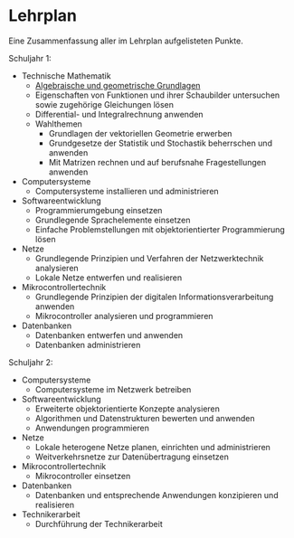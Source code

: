 # Lehrplan

Eine Zusammenfassung aller im Lehrplan aufgelisteten Punkte.

Schuljahr 1:

- Technische Mathematik
    - [Algebraische und geometrische Grundlagen](/Lehrplan/Jahr%201/Technische%20Mathematik/Algebraische%20und%20geometrische%20Grundlagen.md)
    - Eigenschaften von Funktionen und ihrer Schaubilder
untersuchen sowie zugehörige Gleichungen lösen
    - Differential- und Integralrechnung anwenden
    - Wahlthemen
        - Grundlagen der vektoriellen Geometrie erwerben
        - Grundgesetze der Statistik und Stochastik beherrschen und anwenden
        - Mit Matrizen rechnen und auf berufsnahe Fragestellungen anwenden
- Computersysteme
    - Computersysteme installieren und administrieren
- Softwareentwicklung
    - Programmierumgebung einsetzen
    - Grundlegende Sprachelemente einsetzen
    - Einfache Problemstellungen mit objektorientierter Programmierung lösen
- Netze
    - Grundlegende Prinzipien und Verfahren der Netzwerktechnik analysieren
    - Lokale Netze entwerfen und realisieren
- Mikrocontrollertechnik
    - Grundlegende Prinzipien der digitalen Informationsverarbeitung anwenden
    - Mikrocontroller analysieren und programmieren
- Datenbanken
    - Datenbanken entwerfen und anwenden
    - Datenbanken administrieren

Schuljahr 2:

- Computersysteme
    - Computersysteme im Netzwerk betreiben
- Softwareentwicklung
    - Erweiterte objektorientierte Konzepte analysieren
    - Algorithmen und Datenstrukturen bewerten und anwenden
    - Anwendungen programmieren
- Netze
    - Lokale heterogene Netze planen, einrichten und administrieren
    - Weitverkehrsnetze zur Datenübertragung einsetzen
- Mikrocontrollertechnik
    - Mikrocontroller einsetzen
- Datenbanken
    - Datenbanken und entsprechende Anwendungen konzipieren und realisieren
- Technikerarbeit
    - Durchführung der Technikerarbeit
